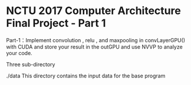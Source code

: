 # NCTU 2017 Computer Architecture Final Project - Part 1


Part-1：Implement convolution , relu , and maxpooling in convLayerGPU() with CUDA and store your result in the outGPU and use NVVP to analyze your code.



Three sub-directory

./data
This directory contains the input data for the base program

